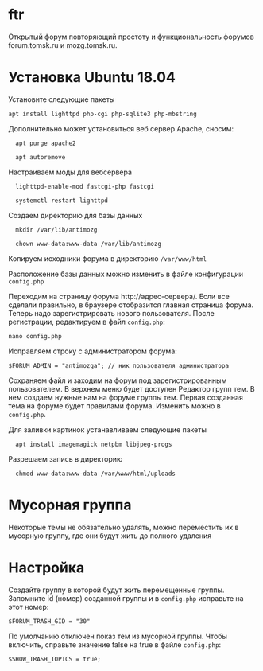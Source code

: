 # ftr
Открытый форум повторяющий простоту и функциональность форумов forum.tomsk.ru и mozg.tomsk.ru.

# Установка Ubuntu 18.04

Установите следующие пакеты

```
apt install lighttpd php-cgi php-sqlite3 php-mbstring
```

Дополнительно может установиться веб сервер Apache, сносим:

```
  apt purge apache2
  
  apt autoremove
```

Настраиваем моды для вебсервера

```
  lighttpd-enable-mod fastcgi-php fastcgi

  systemctl restart lighttpd
```

Создаем директорию для базы данных

```
  mkdir /var/lib/antimozg

  chown www-data:www-data /var/lib/antimozg
```

Копируем исходники форума в директорию `/var/www/html`

Расположение базы данных можно изменить в файле конфигурации `config.php`

Переходим на страницу форума http://адрес-сервера/. Если все сделали правильно, в браузере отобразится главная страница форума. Теперь надо зарегистрировать нового пользователя. После регистрации, редактируем в файл `config.php`:

```
nano config.php
```

Исправляем строку с администратором форума:

```
$FORUM_ADMIN = "antimozga"; // ник пользователя администратора
```

Сохраняем файл и заходим на форум под зарегистрированным пользователем. В верхнем меню будет доступен Редактор групп тем. В нем создаем нужные нам на форуме группы тем. Первая созданная тема на форуме будет правилами форума. Изменить можно в `config.php`.

Для заливки картинок устанавливаем следующие пакеты

```
  apt install imagemagick netpbm libjpeg-progs
```

Разрешаем запись в директорию

```
  chmod www-data:www-data /var/www/html/uploads
```

# Мусорная группа

Некоторые темы не обязательно удалять, можно переместить их в мусорную группу, где они будут жить до полного удаления

# Настройка

Создайте группу в которой будут жить перемещенные группы. Запомните id (номер) созданной группы и в `config.php` исправьте на этот номер:

```
$FORUM_TRASH_GID = "30"
```

По умолчанию отключен показ тем из мусорной группы. Чтобы включить, справьте значение false на true в файле `config.php`:

```
$SHOW_TRASH_TOPICS = true;
```
